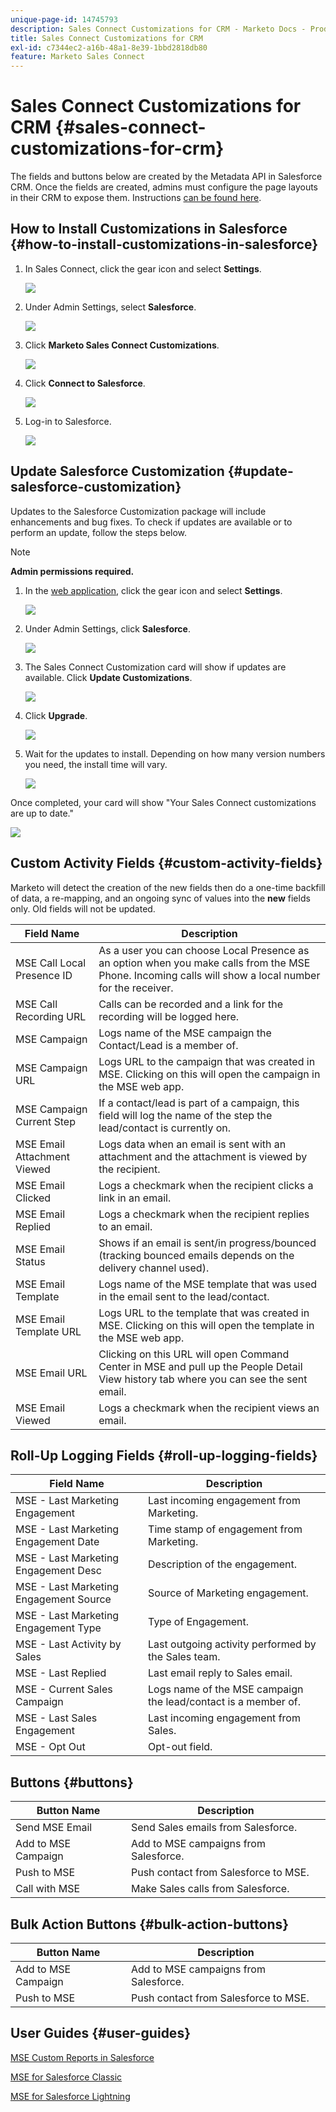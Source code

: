```yaml
---
unique-page-id: 14745793
description: Sales Connect Customizations for CRM - Marketo Docs - Product Documentation
title: Sales Connect Customizations for CRM
exl-id: c7344ec2-a16b-48a1-8e39-1bbd2818db80
feature: Marketo Sales Connect
---
```

# Sales Connect Customizations for CRM {#sales-connect-customizations-for-crm}

The fields and buttons below are created by the Metadata API in Salesforce CRM. Once the fields are created, admins must configure the page layouts in their CRM to expose them. Instructions [can be found here](/help/marketo/product-docs/marketo-sales-connect/crm/salesforce-customization/assets/mse-for-sf-classic.pdf).

## How to Install Customizations in Salesforce {#how-to-install-customizations-in-salesforce}

1. In Sales Connect, click the gear icon and select **Settings**.

   ![](assets/one.png)

1. Under Admin Settings, select **Salesforce**.

   ![](assets/two.png)

1. Click **Marketo Sales Connect Customizations**.

   ![](assets/three.png)

1. Click **Connect to Salesforce**.

   ![](assets/four.png)

1. Log-in to Salesforce.

   ![](assets/five.png)

## Update Salesforce Customization {#update-salesforce-customization}

Updates to the Salesforce Customization package will include enhancements and bug fixes. To check if updates are available or to perform an update, follow the steps below.  

>[!NOTE]
>
>**Admin permissions required.**

1. In the [web application](https://www.toutapp.com), click the gear icon and select **Settings**.

   ![](assets/sales-connect-customizations-for-crm-6.png)

1. Under Admin Settings, click **Salesforce**.

   ![](assets/sales-connect-customizations-for-crm-7.png)

1. The Sales Connect Customization card will show if updates are available. Click **Update Customizations**.

   ![](assets/sales-connect-customizations-for-crm-8.png)

1. Click **Upgrade**.

   ![](assets/sales-connect-customizations-for-crm-9.png)

1. Wait for the updates to install. Depending on how many version numbers you need, the install time will vary.

   ![](assets/sales-connect-customizations-for-crm-10.png)

Once completed, your card will show "Your Sales Connect customizations are up to date."

   ![](assets/sales-connect-customizations-for-crm-11.png)

## Custom Activity Fields {#custom-activity-fields}

Marketo will detect the creation of the new fields then do a one-time backfill of data, a re-mapping, and an ongoing sync of values into the **new** fields only. Old fields will not be updated.

<table><thead>
  <tr>
    <th>Field Name</th>
    <th>Description</th>
  </tr></thead>
<tbody>
  <tr>
    <td>MSE Call Local Presence ID</td>
    <td>As a user you can choose Local Presence as an option when you make calls from the MSE Phone. Incoming calls will show a local number for the receiver.</td>
  </tr>
  <tr>
    <td>MSE Call Recording URL</td>
    <td>Calls can be recorded and a link for the recording will be logged here.</td>
  </tr>
  <tr>
    <td>MSE Campaign</td>
    <td>Logs name of the MSE campaign the Contact/Lead is a member of.</td>
  </tr>
  <tr>
    <td>MSE Campaign URL</td>
    <td>Logs URL to the campaign that was created in MSE. Clicking on this will open the campaign in the MSE web app.</td>
  </tr>
  <tr>
    <td>MSE Campaign Current Step</td>
    <td>If a contact/lead is part of a campaign, this field will log the name of the step the lead/contact is currently on.</td>
  </tr>
  <tr>
    <td>MSE Email Attachment Viewed</td>
    <td>Logs data when an email is sent with an attachment and the attachment is viewed by the recipient.</td>
  </tr>
  <tr>
    <td>MSE Email Clicked</td>
    <td>Logs a checkmark when the recipient clicks a link in an email.</td>
  </tr>
  <tr>
    <td>MSE Email Replied</td>
    <td>Logs a checkmark when the recipient replies to an email.</td>
  </tr>
  <tr>
    <td>MSE Email Status</td>
    <td>Shows if an email is sent/in progress/bounced (tracking bounced emails depends on the delivery channel used).</td>
  </tr>
  <tr>
    <td>MSE Email Template</td>
    <td>Logs name of the MSE template that was used in the email sent to the lead/contact.</td>
  </tr>
  <tr>
    <td>MSE Email Template URL</td>
    <td>Logs URL to the template that was created in MSE. Clicking on this will open the template in the MSE web app.</td>
  </tr>
  <tr>
    <td>MSE Email URL</td>
    <td>Clicking on this URL will open Command Center in MSE and pull up the People Detail View history tab where you can see the sent email.</td>
  </tr>
  <tr>
    <td>MSE Email Viewed</td>
    <td>Logs a checkmark when the recipient views an email.</td>
  </tr>
</tbody></table>

## Roll-Up Logging Fields {#roll-up-logging-fields}

<table><thead>
  <tr>
    <th>Field Name</th>
    <th>Description</th>
  </tr></thead>
<tbody>
  <tr>
    <td>MSE - Last Marketing Engagement</td>
    <td>Last incoming engagement from Marketing.</td>
  </tr>
  <tr>
    <td>MSE - Last Marketing Engagement Date</td>
    <td>Time stamp of engagement from Marketing.</td>
  </tr>
  <tr>
    <td>MSE - Last Marketing Engagement Desc</td>
    <td>Description of the engagement.</td>
  </tr>
  <tr>
    <td>MSE - Last Marketing Engagement Source</td>
    <td>Source of Marketing engagement.</td>
  </tr>
  <tr>
    <td>MSE - Last Marketing Engagement Type</td>
    <td>Type of Engagement.</td>
  </tr>
  <tr>
    <td>MSE - Last Activity by Sales</td>
    <td>Last outgoing activity performed by the Sales team.</td>
  </tr>
  <tr>
    <td>MSE - Last Replied</td>
    <td>Last email reply to Sales email.</td>
  </tr>
  <tr>
    <td>MSE - Current Sales Campaign</td>
    <td>Logs name of the MSE campaign the lead/contact is a member of.</td>
  </tr>
  <tr>
    <td>MSE - Last Sales Engagement</td>
    <td>Last incoming engagement from Sales.</td>
  </tr>
  <tr>
    <td>MSE - Opt Out</td>
    <td>Opt-out field.</td>
  </tr>
</tbody></table>

## Buttons {#buttons}

<table><thead>
  <tr>
    <th>Button Name</th>
    <th>Description</th>
  </tr></thead>
<tbody>
  <tr>
    <td>Send MSE Email</td>
    <td>Send Sales emails from Salesforce.</td>
  </tr>
  <tr>
    <td>Add to MSE Campaign</td>
    <td>Add to MSE campaigns from Salesforce.</td>
  </tr>
  <tr>
    <td>Push to MSE</td>
    <td>Push contact from Salesforce to MSE.</td>
  </tr>
  <tr>
    <td>Call with MSE</td>
    <td>Make Sales calls from Salesforce.</td>
  </tr>
</tbody>
</table>

## Bulk Action Buttons {#bulk-action-buttons}

<table><thead>
  <tr>
    <th>Button Name</th>
    <th>Description</th>
  </tr></thead>
<tbody>
  <tr>
    <td>Add to MSE Campaign</td>
    <td>Add to MSE campaigns from Salesforce.</td>
  </tr>
  <tr>
    <td>Push to MSE</td>
    <td>Push contact from Salesforce to MSE.</td>
  </tr>
</tbody>
</table>

## User Guides {#user-guides}

[MSE Custom Reports in Salesforce](/help/marketo/product-docs/marketo-sales-connect/crm/salesforce-customization/assets/reports-and-dashboards.pdf)

[MSE for Salesforce Classic](/help/marketo/product-docs/marketo-sales-connect/crm/salesforce-customization/assets/mse-for-sf-classic.pdf)

[MSE for Salesforce Lightning](/help/marketo/product-docs/marketo-sales-connect/crm/salesforce-customization/assets/sfdc-guide-lightning.pdf)
